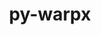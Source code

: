 ---
title: "py-warpx"
layout: cache
categories: [package, v0.18.1]
meta: {"versions": ["22.06"], "compilers": ["gcc@=7.5.0"], "oss": ["ubuntu18.04"], "platforms": ["linux"], "targets": ["x86_64"], "stacks": ["e4s", "root"], "num_specs": 3, "num_specs_by_stack": {"e4s": 3, "root": 3}}
spec_details: [{"hash": "6zl5np2chuwvetafkiksv3whnmjrfmxd", "compiler": "gcc@=7.5.0", "versions": ["22.06"], "os": "ubuntu18.04", "platform": "linux", "target": "x86_64", "variants": ["+mpi"], "stacks": ["e4s", "root"], "size": "-", "tarball": "https://binaries.spack.io/v0.18.1/build_cache/linux-ubuntu18.04-x86_64/gcc-7.5.0/py-warpx-22.06/linux-ubuntu18.04-x86_64-gcc-7.5.0-py-warpx-22.06-6zl5np2chuwvetafkiksv3whnmjrfmxd.spack"}, {"hash": "sbkex6bamtflmtxih6x2qvuob4stu7so", "compiler": "gcc@=7.5.0", "versions": ["22.06"], "os": "ubuntu18.04", "platform": "linux", "target": "x86_64", "variants": ["+mpi"], "stacks": ["e4s", "root"], "size": "-", "tarball": "https://binaries.spack.io/v0.18.1/build_cache/linux-ubuntu18.04-x86_64/gcc-7.5.0/py-warpx-22.06/linux-ubuntu18.04-x86_64-gcc-7.5.0-py-warpx-22.06-sbkex6bamtflmtxih6x2qvuob4stu7so.spack"}, {"hash": "dyvoq75wdlto5dl27ialqm7njndudq3f", "compiler": "gcc@=7.5.0", "versions": ["22.06"], "os": "ubuntu18.04", "platform": "linux", "target": "x86_64", "variants": ["+mpi"], "stacks": ["e4s", "root"], "size": "-", "tarball": "https://binaries.spack.io/v0.18.1/build_cache/linux-ubuntu18.04-x86_64/gcc-7.5.0/py-warpx-22.06/linux-ubuntu18.04-x86_64-gcc-7.5.0-py-warpx-22.06-dyvoq75wdlto5dl27ialqm7njndudq3f.spack"}]
---